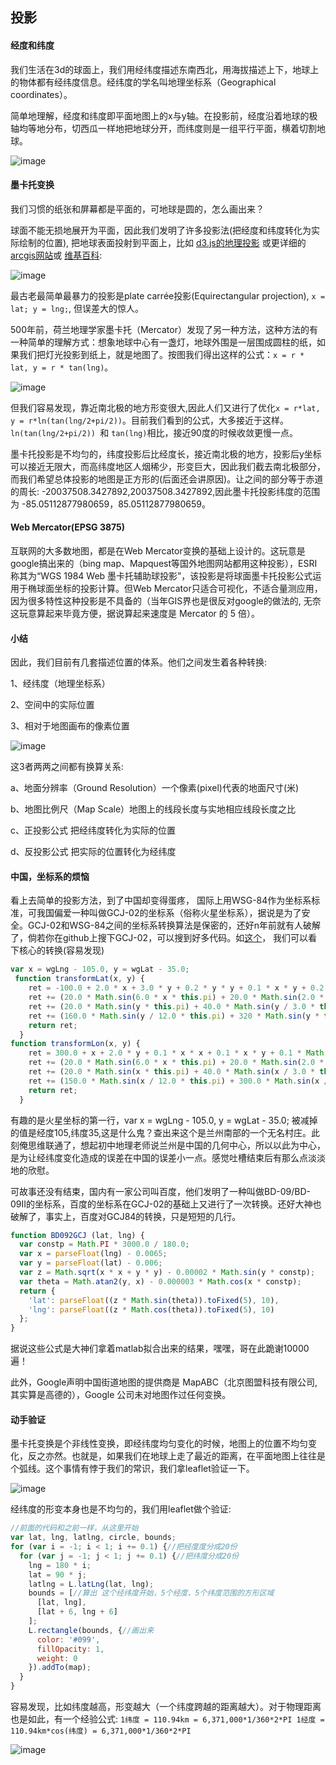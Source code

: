 
## 投影

#### 经度和纬度
我们生活在3d的球面上，我们用经纬度描述东南西北，用海拔描述上下，地球上的物体都有经纬度信息。经纬度的学名叫地理坐标系（Geographical coordinates）。

简单地理解，经度和纬度即平面地图上的x与y轴。在投影前，经度沿着地球的极轴均等地分布，切西瓜一样地把地球分开，而纬度则是一组平行平面，横着切割地球。

![image](http://open-wedding.qiniudn.com/img-mecator.png)


#### 墨卡托变换

我们习惯的纸张和屏幕都是平面的，可地球是圆的，怎么画出来？

球面不能无损地展开为平面，因此我们发明了许多投影法(把经度和纬度转化为实际绘制的位置), 把地球表面投射到平面上，比如 [d3.js的地理投影](https://github.com/mbostock/d3/wiki/Geo-Projections) 或更详细的[arcgis网站](http://desktop.arcgis.com/zh-cn/desktop/latest/guide-books/map-projections/universal-transverse-mercator.htm)或 [维基百科](https://en.wikipedia.org/wiki/List_of_map_projections):

![image](http://open-wedding.qiniudn.com/img-projections.png)

最古老最简单最暴力的投影是plate carrée投影(Equirectangular projection), `x = lat; y = lng;`, 但误差大的惊人。

500年前，荷兰地理学家墨卡托（Mercator）发现了另一种方法，这种方法的有一种简单的理解方式：想象地球中心有一盏灯，地球外围是一层围成圆柱的纸，如果我们把灯光投影到纸上，就是地图了。按图我们得出这样的公式：`x = r * lat, y = r * tan(lng)`。

![image](http://open-wedding.qiniudn.com/img-mecator.png)

但我们容易发现，靠近南北极的地方形变很大,因此人们又进行了优化`x = r*lat, y = r*ln(tan(lng/2+pi/2))`。目前我们看到的公式，大多接近于这样。
 `ln(tan(lng/2+pi/2)) `和 `tan(lng)`相比，接近90度的时候收敛更慢一点。

墨卡托投影是不均匀的，纬度投影后比经度长，接近南北极的地方，投影后y坐标可以接近无限大，而高纬度地区人烟稀少，形变巨大，因此我们截去南北极部分，而我们希望总体投影的地图是正方形的(后面还会讲原因)。让之间的部分等于赤道的周长: -20037508.3427892,20037508.3427892,因此墨卡托投影纬度的范围为 -85.05112877980659，85.05112877980659。

#### Web Mercator(EPSG 3875)

互联网的大多数地图，都是在Web Mercator变换的基础上设计的。这玩意是google搞出来的（bing map、Mapquest等国外地图网站都用这种投影），ESRI 称其为“WGS 1984 Web 墨卡托辅助球投影”，该投影是将球面墨卡托投影公式运用于椭球面坐标的投影计算。但Web Mercator只适合可视化，不适合量测应用，因为很多特性这种投影是不具备的（当年GIS界也是很反对google的做法的, 无奈这玩意算起来毕竟方便，据说算起来速度是 Mercator 的 5 倍）。

<!-- ![image](http://open-wedding.qiniudn.com/img-expand.jpg) -->

#### 小结

因此，我们目前有几套描述位置的体系。他们之间发生着各种转换:

1、经纬度（地理坐标系）

2、空间中的实际位置

3、相对于地图画布的像素位置

![image](http://open-wedding.qiniudn.com/img-transfer.png)

这3者两两之间都有换算关系:

a、地面分辨率（Ground Resolution）一个像素(pixel)代表的地面尺寸(米)

b、地图比例尺（Map Scale）地图上的线段长度与实地相应线段长度之比

c、正投影公式 把经纬度转化为实际的位置

d、反投影公式 把实际的位置转化为经纬度





#### 中国，坐标系的烦恼

看上去简单的投影方法，到了中国却变得蛋疼， 国际上用WSG-84作为坐标系标准，可我国偏爱一种叫做GCJ-02的坐标系（俗称火星坐标系），据说是为了安全。GCJ-02和WSG-84之间的坐标系转换算法是保密的，还好n年前就有人破解了，倘若你在github上搜下GCJ-02，可以搜到好多代码。如[这个](https://github.com/mamimoluo/wgs2gcj.js/blob/master/wgs2gcj.js)， 我们可以看下核心的转换(容易发现)

```javascript
var x = wgLng - 105.0, y = wgLat - 35.0;
 function transformLat(x, y) {
    ret = -100.0 + 2.0 * x + 3.0 * y + 0.2 * y * y + 0.1 * x * y + 0.2 * Math.sqrt(Math.abs(x));
    ret += (20.0 * Math.sin(6.0 * x * this.pi) + 20.0 * Math.sin(2.0 * x * this.pi)) * 2.0 / 3.0;
    ret += (20.0 * Math.sin(y * this.pi) + 40.0 * Math.sin(y / 3.0 * this.pi)) * 2.0 / 3.0;
    ret += (160.0 * Math.sin(y / 12.0 * this.pi) + 320 * Math.sin(y * this.pi / 30.0)) * 2.0 / 3.0;
    return ret;
  }
function transformLon(x, y) {
    ret = 300.0 + x + 2.0 * y + 0.1 * x * x + 0.1 * x * y + 0.1 * Math.sqrt(Math.abs(x));
    ret += (20.0 * Math.sin(6.0 * x * this.pi) + 20.0 * Math.sin(2.0 * x * this.pi)) * 2.0 / 3.0;
    ret += (20.0 * Math.sin(x * this.pi) + 40.0 * Math.sin(x / 3.0 * this.pi)) * 2.0 / 3.0;
    ret += (150.0 * Math.sin(x / 12.0 * this.pi) + 300.0 * Math.sin(x / 30.0 * this.pi)) * 2.0 / 3.0;
    return ret;
  }
```

有趣的是火星坐标的第一行，var x = wgLng - 105.0, y = wgLat - 35.0; 被减掉的值是经度105,纬度35,这是什么鬼？查出来这个是兰州南部的一个无名村庄。此刻俺思维联通了，想起初中地理老师说兰州是中国的几何中心，所以以此为中心，是为让经纬度变化造成的误差在中国的误差小一点。感觉吐槽结束后有那么点淡淡地的欣慰。

可故事还没有结束，国内有一家公司叫百度，他们发明了一种叫做BD-09/BD-09II的坐标系，百度的坐标系在GCJ-02的基础上又进行了一次转换。还好大神也破解了，事实上，百度对GCJ84的转换，只是短短的几行。

```javascript
function BD092GCJ (lat, lng) {
  var constp = Math.PI * 3000.0 / 180.0;
  var x = parseFloat(lng) - 0.0065;
  var y = parseFloat(lat) - 0.006;
  var z = Math.sqrt(x * x + y * y) - 0.00002 * Math.sin(y * constp);
  var theta = Math.atan2(y, x) - 0.000003 * Math.cos(x * constp);
  return {
    'lat': parseFloat((z * Math.sin(theta)).toFixed(5), 10),
    'lng': parseFloat((z * Math.cos(theta)).toFixed(5), 10)
  };
}
```
据说这些公式是大神们拿着matlab拟合出来的结果，嘿嘿，哥在此跪谢10000遍！

此外，Google声明中国街道地图的提供商是 MapABC（北京图盟科技有限公司, 其实算是高德的），Google 公司未对地图作过任何变换。


#### 动手验证

墨卡托变换是个非线性变换，即经纬度均匀变化的时候，地图上的位置不均匀变化，反之亦然。也就是，如果我们在地球上走了最近的距离，在平面地图上往往是个弧线。这个事情有悖于我们的常识，<!--比如出差从北京飞到德国，却经过了西伯利亚上空。好不容易才想明白，原来不是飞机走了弯路，而是地图上直线不是最近距离。-->我们拿leaflet验证一下。


![image](http://open-wedding.qiniudn.com/map_code-1_map_latlng_change2-path.png)

经纬度的形变本身也是不均匀的，我们用leaflet做个验证:
```javascript
//前面的代码和之前一样，从这里开始
var lat, lng, latlng, circle, bounds;
for (var i = -1; i < 1; i += 0.1) {//把经度度分成20份
  for (var j = -1; j < 1; j += 0.1) {//把纬度分成20份
    lng = 180 * i;
    lat = 90 * j;
    latlng = L.latLng(lat, lng);
    bounds = [//算出 这个经纬度开始，5个经度、5个纬度范围的方形区域
      [lat, lng],
      [lat + 6, lng + 6]
    ];
    L.rectangle(bounds, {//画出来
      color: '#099',
      fillOpacity: 1,
      weight: 0
    }).addTo(map);
  }
}
```
容易发现，比如纬度越高，形变越大（一个纬度跨越的距离越大）。对于物理距离也是如此，有一个经验公式:
`
1纬度 = 110.94km = 6,371,000*1/360*2*PI
1经度 = 110.94km*cos(纬度) = 6,371,000*1/360*2*PI
`

![image](http://open-wedding.qiniudn.com/map_code-1_map_latlng_change-path.png)


